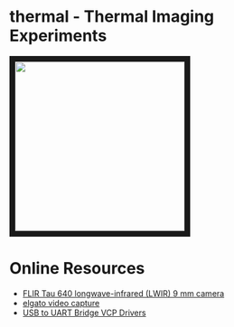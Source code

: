 # thermal - Thermal Imaging Experiments

<img src="http://camk2.com/pix/Tau2.png" width="300" border="10" />


# Online Resources
* <a href="http://www.flir.com/cores/display/?id=54717" target="_blank">FLIR Tau 640 longwave-infrared (LWIR) 9 mm camera</a>
* <a href="https://www.elgato.com/en/video/video-capture/support" target="_blank">elgato video capture</a>
* <a href="https://www.silabs.com/products/mcu/Pages/USBtoUARTBridgeVCPDrivers.aspx" target="_blank">USB to UART Bridge VCP Drivers</a>

